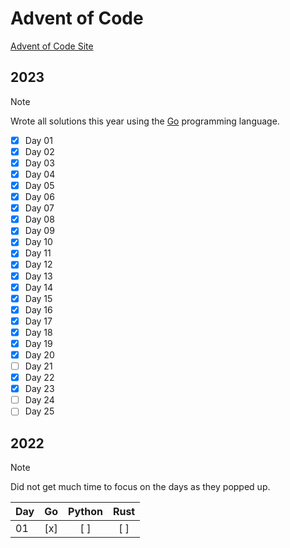 # Advent of Code

[Advent of Code Site](https://adventofcode.com/)

## 2023

> [!NOTE]
> Wrote all solutions this year using the [Go](https://go.dev/) programming language.

- [x] Day 01
- [x] Day 02
- [x] Day 03
- [x] Day 04
- [x] Day 05
- [x] Day 06
- [x] Day 07
- [x] Day 08
- [x] Day 09
- [x] Day 10
- [x] Day 11
- [x] Day 12
- [x] Day 13
- [x] Day 14
- [x] Day 15
- [x] Day 16
- [x] Day 17
- [x] Day 18
- [x] Day 19
- [x] Day 20
- [ ] Day 21
- [x] Day 22
- [x] Day 23
- [ ] Day 24
- [ ] Day 25

## 2022

> [!NOTE]
> Did not get much time to focus on the days as they popped up.

| Day | Go | Python | Rust |
| :--- | :---: | :---: | :---: |
| 01 | [x] | [ ] | [ ] |
